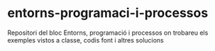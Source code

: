# entorns-programaci-i-processos
Repositori del bloc Entorns, programació i processos on trobareu els exemples vistos a classe, codis font i altres solucions
